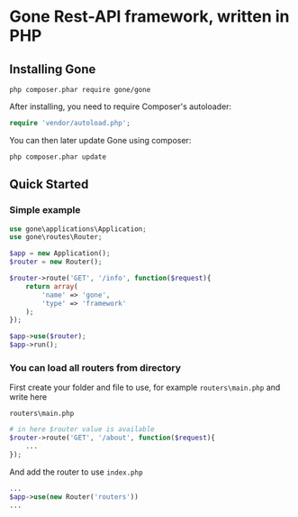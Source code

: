 # Gone Rest-API framework, written in PHP

## Installing Gone
```
php composer.phar require gone/gone
```

After installing, you need to require Composer's autoloader:
```php
require 'vendor/autoload.php';
```

You can then later update Gone using composer:
```
php composer.phar update
```

## Quick Started

### Simple example
```php
use gone\applications\Application;
use gone\routes\Router;

$app = new Application();
$router = new Router();

$router->route('GET', '/info', function($request){
    return array(
        'name' => 'gone',
        'type' => 'framework'
    );
});

$app->use($router);
$app->run();
```

### You can load all routers from directory
First create your folder and file to use, for example `routers\main.php` and
write here

`routers\main.php`
```php
# in here $router value is available
$router->route('GET', '/about', function($request){
    ...
});
```

And add the router to use
`index.php`
```php
...
$app->use(new Router('routers'))
...
```

